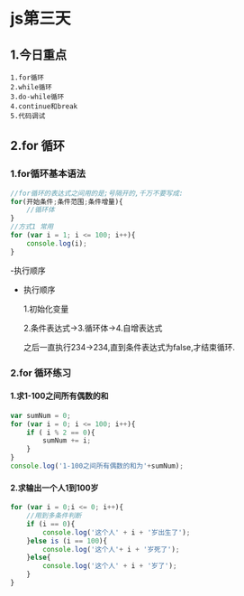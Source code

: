 # js第三天

## 1.今日重点

```
1.for循环
2.while循环
3.do-while循环
4.continue和break
5.代码调试
```

## 2.for 循环

### 1.for循环基本语法

```js
//for循环的表达式之间用的是;号隔开的,千万不要写成:
for(开始条件;条件范围;条件增量){
    //循环体
}
//方式1 常用
for (var i = 1; i <= 100; i++){
    console.log(i);
}
```

-执行顺序

- 执行顺序

  1.初始化变量

  2.条件表达式→3.循环体→4.自增表达式

  之后一直执行234→234,直到条件表达式为false,才结束循环.

### 2.for 循环练习

#### 1.求1-100之间所有偶数的和

```js
var sumNum = 0;
for (var i = 0; i <= 100; i++){
    if ( i % 2 == 0){
        sumNum += i;
    }
}
console.log('1-100之间所有偶数的和为'+sumNum);
```

#### 2.求输出一个人1到100岁

```js
for (var i = 0;i <= 0; i++){
    //用到多条件判断
    if (i == 0){
        console.log('这个人' + i + '岁出生了');
    }else is (i == 100){
        console.log('这个人'+ i + '岁死了');
    }else{
        console.log('这个人' + i + '岁了');
    }
}
```

